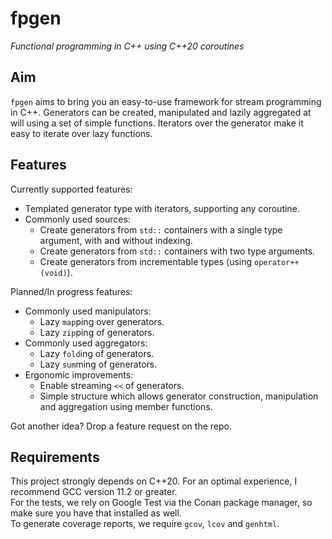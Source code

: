 # fpgen
*Functional programming in C++ using C++20 coroutines*

## Aim
`fpgen` aims to bring you an easy-to-use framework for stream programming in C++. Generators can be created, manipulated and lazily aggregated at will using a set of simple functions. Iterators over the generator make it easy to iterate over lazy functions.

## Features
Currently supported features:
 - Templated generator type with iterators, supporting any coroutine.
 - Commonly used sources:
   - Create generators from `std::` containers with a single type argument, with and without indexing.
   - Create generators from `std::` containers with two type arguments.
   - Create generators from incrementable types (using `operator++(void)`).

Planned/In progress features:
 - Commonly used manipulators:
   - Lazy `map`ping over generators.
   - Lazy `zip`ping of generators.
 - Commonly used aggregators:
   - Lazy `fold`ing of generators.
   - Lazy `sum`ming of generators.
 - Ergonomic improvements:
   - Enable streaming `<<` of generators.
   - Simple structure which allows generator construction, manipulation and aggregation using member functions.

Got another idea? Drop a feature request on the repo.

## Requirements
This project strongly depends on C++20. For an optimal experience, I recommend GCC version 11.2 or greater.  
For the tests, we rely on Google Test via the Conan package manager, so make sure you have that installed as well.  
To generate coverage reports, we require `gcov`, `lcov` and `genhtml`. 
